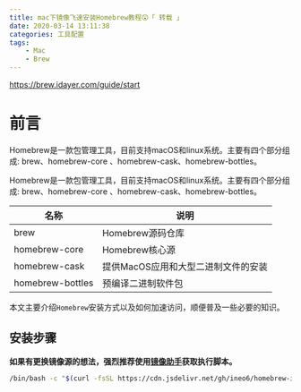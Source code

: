 ```yaml
---
title: mac下镜像飞速安装Homebrew教程😲「 转载 」
date: 2020-03-14 13:11:38 
categories: 工具配置
tags:
    - Mac 
    - Brew
---
```


https://brew.idayer.com/guide/start

# 前言
Homebrew是一款包管理工具，目前支持macOS和linux系统。主要有四个部分组成: brew、homebrew-core 、homebrew-cask、homebrew-bottles。

Homebrew是一款包管理工具，目前支持macOS和linux系统。主要有四个部分组成: brew、homebrew-core 、homebrew-cask、homebrew-bottles。



| 名称             | 说明                                |
| ---------------- | ----------------------------------- |
| brew             | Homebrew源码仓库                    |
| homebrew-core    | Homebrew核心源                      |
| homebrew-cask    | 提供MacOS应用和大型二进制文件的安装 |
| homebrew-bottles | 预编译二进制软件包                  |



本文主要介绍`Homebrew`安装方式以及如何加速访问，顺便普及一些必要的知识。

## 安装步骤

**如果有更换镜像源的想法，强烈推荐使用[镜像助手](https://link.zhihu.com/?target=https%3A//brew.idayer.com/guide/change-source)获取执行脚本。**

```bash
/bin/bash -c "$(curl -fsSL https://cdn.jsdelivr.net/gh/ineo6/homebrew-install/install.sh)"
```

